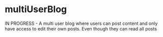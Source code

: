 # multiUserBlog
IN PROGRESS - A multi user blog where users can post content and only have access to edit their own posts. Even though they can read all posts
